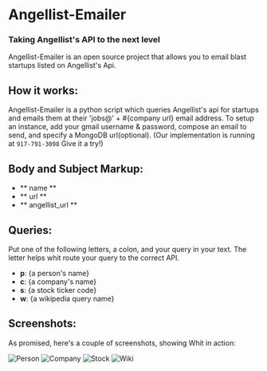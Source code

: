 Angellist-Emailer
====

### Taking Angellist's API to the next level

Angellist-Emailer is an open source project that allows you to email blast startups listed on Angellist's Api. 


How it works:
---

Angellist-Emailer is a python script which queries Angellist's api for startups and emails them at their 'jobs@' + #{company url} email address. To setup an instance, add your gmail username & password, compose an email to send, and specify a MongoDB url(optional). (Our implementation is running at `917-791-3098` Give it a try!)


Body and Subject Markup:
---

- ** name **
- ** url **
- ** angellist_url **


Queries:
---

Put one of the following letters, a colon, and your query in your text. The letter helps whit route your query to the correct API.

- **p**: {a person's name}
- **c**: {a company's name}
- **s**: {a stock ticker code}
- **w**: {a wikipedia query name}

Screenshots:
---

As promised, here's a couple of screenshots, showing Whit in action:

![Person](images/person.png)
![Company](images/company.png)
![Stock](images/stock.png)
![Wiki](images/wiki.png)

